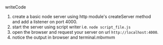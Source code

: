 writeCode

1. create a basic node server using http module's createServer method and add a listener on port 4000.
2. start the server using script writer i.e. `node script_file.js`
2. open the browser and request your server on url `http://localhost:4000`.
3. notice the output in browser and terminal.mbvmvm

